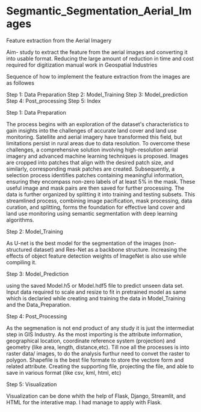 # Segmantic_Segmentation_Aerial_Images
Feature extraction from the Aerial Imagery

Aim- study to extract the feature from the aerial images and converting it into usable format.
Reducing the large amount of reduction in time and cost required for digitization manual work in Geospatial Industries

Sequence of how to implement the feature extraction from the images are as followes

Step 1: Data Preparation
Step 2: Model_Training
Step 3: Model_prediction
Step 4: Post_processing
Step 5: Index

Step 1: Data Preparation

The process begins with an exploration of the dataset's characteristics to gain insights into the challenges of accurate land cover and land use monitoring. Satellite and aerial imagery have transformed this field, but limitations persist in rural areas due to data resolution. To overcome these challenges, a comprehensive solution involving high-resolution aerial imagery and advanced machine learning techniques is proposed. Images are cropped into patches that align with the desired patch size, and similarly, corresponding mask patches are created. Subsequently, a selection process identifies patches containing meaningful information, ensuring they encompass non-zero labels of at least 5% in the mask. These useful image and mask pairs are then saved for further processing. The data is further organized by splitting it into training and testing subsets. This streamlined process, combining image pacification, mask processing, data curation, and splitting, forms the foundation for effective land cover and land use monitoring using semantic segmentation with deep learning algorithms.

Step 2: Model_Training

As U-net is the best model for the segmentation of the images (non-structured dataset) and Res-Net as a backbone structure. Increasing the effects of object feature detection weights of ImageNet is also use while compiling it.

Step 3: Model_Prediction

using the saved Model.h5 or Model.hdf5 file to predict unseen data set. Input data required to scale and resize to fit in pretrained model as same which is declaried while creating and training the data in Model_Training and the Data_Preparation.

Step 4: Post_Processing

As the segmenation is not end product of any study it is just the intermediat step in GIS Industry. As the most importing is the attribute imformation, geographical location, coordinate reference system (projection) and geometry (like area, length, distance,etc). Till noe all the processes is into raster data/ images, to do the analysis furthur need to convet the raster to polygon. Shapefile is the best file formate to store the vectore form and related attribute. Creating the supporting file, projecting the file, and able to save in various format (like csv, kml, html, etc)

Step 5: Visualization

Visualization can be done whith the help of Flask, Django, Streamlit, and HTML for the interative map. I had manage to apply with Flask.

